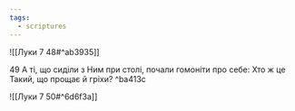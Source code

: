 ```yaml
---
tags:
  - scriptures
---
```


![[Луки 7 48#^ab3935]]

49 А ті, що сиділи з Ним при столі, почали гомоніти про себе: Хто ж це Такий, що прощає й гріхи? ^ba413c

![[Луки 7 50#^6d6f3a]]